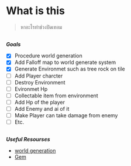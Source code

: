 # What is this
> หาอะไรทำช่วงปิดเทอม
 ##
 **_Goals_**
- [x] Procedure world generation                          
- [x] Add Falloff map to world generate system        
- [x] Generate Environmet such as tree rock on tile
- [ ] Add Player charcter 
- [ ] Destroy Environment 
- [ ] Evironmet Hp  
- [ ] Collectable item from environment                 
- [ ] Add Hp of the player                            
- [ ] Add Enemy and ai of it                                
- [ ] Make Player can take damage from enemy           
- [ ] Etc.
##
**_Useful Resourses_**
- [world generation](https://www.redblobgames.com/maps/terrain-from-noise/#elevation-redistribution)
- [Gem](https://www.youtube.com/watch?v=0296d6M_K-U)
